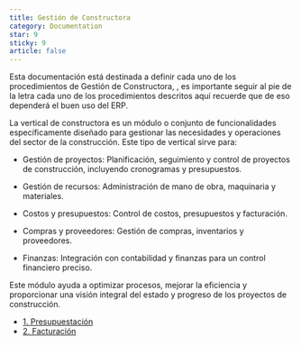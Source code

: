 ```yaml
---
title: Gestión de Constructora
category: Documentation
star: 9
sticky: 9
article: false
---
```


Esta documentación está destinada a definir cada uno de los procedimientos de Gestión de Constructora, , es importante seguir al pie de la letra cada uno de los procedimientos descritos aquí recuerde que de eso dependerá el buen uso del ERP.

La vertical de constructora es un módulo o conjunto de funcionalidades específicamente diseñado para gestionar las necesidades y operaciones del sector de la construcción. Este tipo de vertical sirve para:

* Gestión de proyectos: Planificación, seguimiento y control de proyectos de construcción, incluyendo cronogramas y presupuestos.

* Gestión de recursos: Administración de mano de obra, maquinaria y materiales.

* Costos y presupuestos: Control de costos, presupuestos y facturación.

* Compras y proveedores: Gestión de compras, inventarios y proveedores.

* Finanzas: Integración con contabilidad y finanzas para un control financiero preciso.

Este módulo ayuda a optimizar procesos, mejorar la eficiencia y proporcionar una visión integral del estado y progreso de los proyectos de construcción.

- [1. Presupuestación](Budgeting)
- [2. Facturación](Billing)